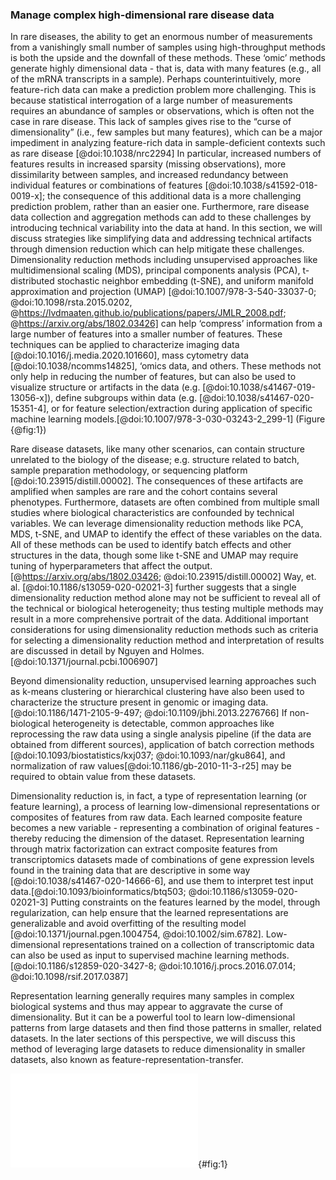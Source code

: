 ### Manage complex high-dimensional rare disease data

In rare diseases, the ability to get an enormous number of measurements from a vanishingly small number of samples using high-throughput methods is both the upside and the downfall of these methods. 
These ‘omic’ methods generate highly dimensional data - that is, data with many features (e.g., all of the mRNA transcripts in a sample). 
Perhaps counterintuitively, more feature-rich data can make a prediction problem more challenging. 
This is because statistical interrogation of a large number of measurements requires an abundance of samples or observations, which is often not the case in rare disease. 
This lack of samples gives rise to the “curse of dimensionality” (i.e., few samples but many features), which can be a major impediment in analyzing feature-rich data in sample-deficient contexts such as rare disease [@doi:10.1038/nrc2294] 
In particular, increased numbers of features results in increased sparsity (missing observations), more dissimilarity between samples, and increased redundancy between individual features or combinations of features [@doi:10.1038/s41592-018-0019-x]; the consequence of this additional data is a more challenging prediction problem, rather than an easier one. 
Furthermore, rare disease data collection and aggregation methods can add to these challenges by introducing technical variability into the data at hand.
In this section, we will discuss strategies like simplifying data and addressing technical artifacts through dimension reduction  which can help mitigate these challenges. 
Dimensionality reduction methods including unsupervised approaches like multidimensional scaling (MDS), principal components analysis (PCA), t-distributed stochastic neighbor embedding (t-SNE), and uniform manifold approximation and projection (UMAP) [@doi:10.1007/978-3-540-33037-0; @doi:10.1098/rsta.2015.0202, @https://lvdmaaten.github.io/publications/papers/JMLR_2008.pdf; @https://arxiv.org/abs/1802.03426] can help ‘compress’ information from a large number of features into a smaller number of features. 
These techniques can be applied to characterize imaging data [@doi:10.1016/j.media.2020.101660], mass cytometry data [@doi:10.1038/ncomms14825], ‘omics data, and others. 
These methods not only help in reducing the number of features, but can also be used to visualize structure or artifacts in the data (e.g. [@doi:10.1038/s41467-019-13056-x]), define subgroups within data (e.g. [@doi:10.1038/s41467-020-15351-4], or for feature selection/extraction during application of specific machine learning models.[@doi:10.1007/978-3-030-03243-2_299-1] (Figure {@fig:1})

Rare disease datasets, like many other scenarios, can contain structure unrelated to the biology of the disease; e.g. structure related to batch, sample preparation methodology, or sequencing platform [@doi:10.23915/distill.00002]. 
The consequences of these artifacts are amplified when samples are rare and the cohort contains several phenotypes. Furthermore, datasets are often combined from multiple small studies where biological characteristics are confounded by technical variables. 
We can leverage dimensionality reduction methods like PCA, MDS, t-SNE, and UMAP to identify the effect of these variables on the data. All of these methods can be used to identify batch effects and other structures in the data, though some like t-SNE and UMAP may require tuning of hyperparameters that affect the output.[@https://arxiv.org/abs/1802.03426; @doi:10.23915/distill.00002] 
Way, et. al. [@doi:10.1186/s13059-020-02021-3] further suggests that a single dimensionality reduction method alone may not be sufficient to reveal all of the technical or biological heterogeneity; thus testing multiple methods may result in a more comprehensive portrait of the data. 
Additional important considerations for using dimensionality reduction methods such as criteria for selecting a dimensionality reduction method and interpretation of results are discussed in detail by Nguyen and Holmes.[@doi:10.1371/journal.pcbi.1006907] 

Beyond dimensionality reduction, unsupervised learning approaches such as k-means clustering or hierarchical clustering have also been used to characterize the structure present in genomic or imaging data. [@doi:10.1186/1471-2105-9-497; @doi:10.1109/jbhi.2013.2276766] 
If non-biological heterogeneity is detectable, common approaches like  reprocessing the raw data using a single analysis pipeline (if the data are obtained from different sources), application of batch correction methods [@doi:10.1093/biostatistics/kxj037; @doi:10.1093/nar/gku864], and normalization of raw values[@doi:10.1186/gb-2010-11-3-r25] may be required to obtain value from these datasets. 

Dimensionality reduction is, in fact, a type of representation learning (or feature learning), a process of learning low-dimensional representations or composites of features from raw data. 
Each learned composite feature becomes a new variable - representing a combination of original features - thereby reducing the dimension of the dataset. 
Representation learning through matrix factorization can extract composite features from transcriptomics datasets made of combinations of gene expression levels found in the training data that are descriptive in some way [@doi:10.1038/s41467-020-14666-6], and use them to interpret test input data.[@doi:10.1093/bioinformatics/btq503; @doi:10.1186/s13059-020-02021-3] 
Putting constraints on the features learned by the model, through regularization, can help ensure that the learned representations are generalizable and avoid overfitting of the resulting model [@doi:10.1371/journal.pgen.1004754, @doi:10.1002/sim.6782]. 
Low-dimensional representations trained on a collection of transcriptomic data can also be used as input to supervised machine learning methods.[@doi:10.1186/s12859-020-3427-8; @doi:10.1016/j.procs.2016.07.014; @doi:10.1098/rsif.2017.0387]

Representation learning generally requires many samples in complex biological systems and thus may appear to aggravate the curse of dimensionality. 
But it can be a powerful tool to learn low-dimensional patterns from large datasets and then find those patterns in smaller, related datasets. 
In the later sections of this perspective, we will discuss this method of leveraging large datasets to reduce dimensionality in smaller datasets, also known as feature-representation-transfer. 

![Dimension reduction can help manage the curse of dimensionality in rare disease data](ml-in-rd/content/images/figures/pdfs/dimensionality-reduction.pdf){#fig:1}
